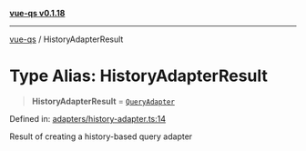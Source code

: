 [**vue-qs v0.1.18**](../README.md)

***

[vue-qs](../README.md) / HistoryAdapterResult

# Type Alias: HistoryAdapterResult

> **HistoryAdapterResult** = [`QueryAdapter`](QueryAdapter.md)

Defined in: [adapters/history-adapter.ts:14](https://github.com/iamsomraj/vue-qs/blob/bdb41c8152865a4fb600c24be642289b5d115cbf/src/adapters/history-adapter.ts#L14)

Result of creating a history-based query adapter
